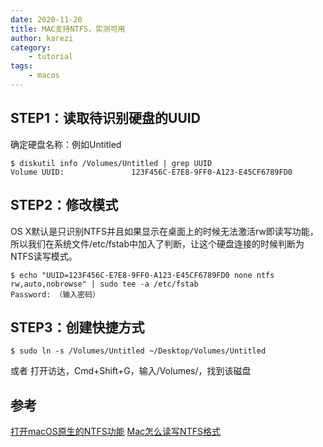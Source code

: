 ```yaml
---
date: 2020-11-20
title: MAC支持NTFS，实测可用
author: karezi
category: 
    - tutorial
tags:
    - macos
---
```

## STEP1：读取待识别硬盘的UUID
确定硬盘名称：例如Untitled

<!-- more -->

```
$ diskutil info /Volumes/Untitled | grep UUID
Volume UUID:               123F456C-E7E8-9FF0-A123-E45CF6789FD0
```
## STEP2：修改模式
OS X默认是只识别NTFS并且如果显示在桌面上的时候无法激活rw即读写功能，所以我们在系统文件/etc/fstab中加入了判断，让这个硬盘连接的时候判断为NTFS读写模式。
```
$ echo "UUID=123F456C-E7E8-9FF0-A123-E45CF6789FD0 none ntfs rw,auto,nobrowse" | sudo tee -a /etc/fstab
Password: （输入密码）
```
## STEP3：创建快捷方式
```
$ sudo ln -s /Volumes/Untitled ~/Desktop/Volumes/Untitled
```
或者 打开访达，Cmd+Shift+G，输入/Volumes/，找到该磁盘 

## 参考
[打开macOS原生的NTFS功能](https://www.waitsun.com/mac-osx-ntfs.html)
[Mac怎么读写NTFS格式](https://jingyan.baidu.com/article/ed2a5d1f53dbb709f6be172e.html)